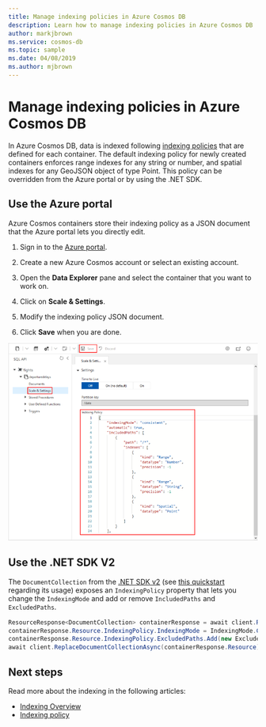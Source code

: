 ```yaml
---
title: Manage indexing policies in Azure Cosmos DB
description: Learn how to manage indexing policies in Azure Cosmos DB
author: markjbrown
ms.service: cosmos-db
ms.topic: sample
ms.date: 04/08/2019
ms.author: mjbrown
---
```


# Manage indexing policies in Azure Cosmos DB

In Azure Cosmos DB, data is indexed following [indexing policies](index-policy.md) that are defined for each container. The default indexing policy for newly created containers enforces range indexes for any string or number, and spatial indexes for any GeoJSON object of type Point. This policy can be overridden from the Azure portal or by using the .NET SDK.

## Use the Azure portal

Azure Cosmos containers store their indexing policy as a JSON document that the Azure portal lets you directly edit.

1. Sign in to the [Azure portal](https://portal.azure.com/).

1. Create a new Azure Cosmos account or select an existing account.

1. Open the **Data Explorer** pane and select the container that you want to work on.

1. Click on **Scale & Settings**.

1. Modify the indexing policy JSON document.

1. Click **Save** when you are done.

![Manage Indexing using Azure portal](./media/how-to-manage-indexing-policy/indexing-policy-portal.png)

## Use the .NET SDK V2

The `DocumentCollection` from the [.NET SDK v2](https://www.nuget.org/packages/Microsoft.Azure.DocumentDB/) (see [this quickstart](create-sql-api-dotnet.md) regarding its usage) exposes an `IndexingPolicy` property that lets you change the `IndexingMode` and add or remove `IncludedPaths` and `ExcludedPaths`.

```csharp
ResourceResponse<DocumentCollection> containerResponse = await client.ReadDocumentCollectionAsync(UriFactory.CreateDocumentCollectionUri("database", "container"));
containerResponse.Resource.IndexingPolicy.IndexingMode = IndexingMode.Consistent;
containerResponse.Resource.IndexingPolicy.ExcludedPaths.Add(new ExcludedPath { Path = "/headquarters/employees/?" });
await client.ReplaceDocumentCollectionAsync(containerResponse.Resource);
```

## Next steps

Read more about the indexing in the following articles:

* [Indexing Overview](index-overview.md)
* [Indexing policy](index-policy.md)

